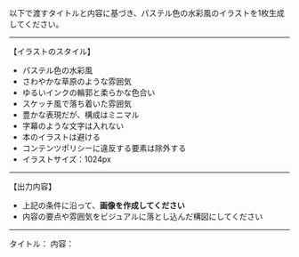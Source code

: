 以下で渡すタイトルと内容に基づき、パステル色の水彩風のイラストを1枚生成してください。

---

【イラストのスタイル】
- パステル色の水彩風
- さわやかな草原のような雰囲気
- ゆるいインクの輪郭と柔らかな色合い
- スケッチ風で落ち着いた雰囲気
- 豊かな表現だが、構成はミニマル
- 字幕のような文字は入れない
- 本のイラストは避ける
- コンテンツポリシーに違反する要素は除外する
- イラストサイズ：1024px

---

【出力内容】
- 上記の条件に沿って、**画像を作成してください**
- 内容の要点や雰囲気をビジュアルに落とし込んだ構図にしてください

---

タイトル：
内容：